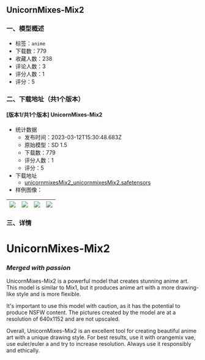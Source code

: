 ## UnicornMixes-Mix2
### 一、模型概述

- 标签：`anime`
- 下载数：779
- 收藏人数：238
- 评论人数：3
- 评分人数：1
- 评分：5

### 二、下载地址（共1个版本）

#### [版本1/共1个版本] UnicornMixes-Mix2

- 统计数据
  - 发布时间：2023-03-12T15:30:48.683Z
  - 原始模型：SD 1.5
  - 下载数：779
  - 评分人数：1
  - 评分：5
- 下载地址
  - [unicornmixesMix2_unicornmixesMix2.safetensors](https://civitai.com/api/download/models/20568)
- 样例图像：

| <img src="https://image.civitai.com/xG1nkqKTMzGDvpLrqFT7WA/11315ec1-bb63-4d6a-47e3-a310e8a91d00/width=450/217653.jpeg" /> | <img src="https://image.civitai.com/xG1nkqKTMzGDvpLrqFT7WA/790aac87-6f2d-4345-891b-9a8921b7b800/width=450/217650.jpeg" /> | <img src="https://image.civitai.com/xG1nkqKTMzGDvpLrqFT7WA/8c2e69f6-262a-4877-bc9c-4f601f73b100/width=450/217656.jpeg" /> | <img src="https://image.civitai.com/xG1nkqKTMzGDvpLrqFT7WA/7972ff1c-556d-454d-0a63-60824e7d3100/width=450/217658.jpeg" /> |
| ---- | ---- | ---- | ---- |


### 三、详情
<h1>UnicornMixes-Mix2</h1><h3><em>Merged with passion</em></h3><p>UnicornMixes-Mix2 is a powerful model that creates stunning anime art. This model is similar to Mix1, but it produces anime art with a more drawing-like style and is more flexible.</p><p>It's important to use this model with caution, as it has the potential to produce NSFW content. The pictures created by the model are at a resolution of 640x1152 and are not upscaled.</p><p>Overall, UnicornMixes-Mix2 is an excellent tool for creating beautiful anime art with a unique drawing style. For best results, use it with orangemix vae, use euler/euler a and try to increase resolution. Always use it responsibly and ethically.</p>